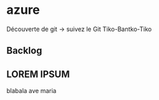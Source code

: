# azure
Découverte de git -> suivez le Git Tiko-Bantko-Tiko

## Backlog

## LOREM IPSUM
blabala ave maria

